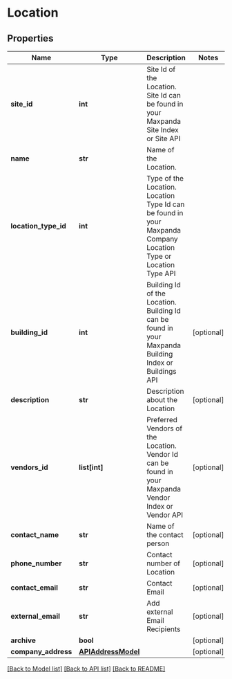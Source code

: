 # Location

## Properties
Name | Type | Description | Notes
------------ | ------------- | ------------- | -------------
**site_id** | **int** | Site Id of the Location. Site Id can be found in your Maxpanda Site Index or Site API | 
**name** | **str** | Name of the Location. | 
**location_type_id** | **int** | Type of the Location. Location Type Id can be found in your Maxpanda Company Location Type or Location Type API | 
**building_id** | **int** | Building Id of the Location. Building Id can be found in your Maxpanda Building Index or Buildings API | [optional] 
**description** | **str** | Description about the Location | [optional] 
**vendors_id** | **list[int]** | Preferred Vendors of the Location. Vendor Id can be found in your Maxpanda Vendor Index or Vendor API | [optional] 
**contact_name** | **str** | Name of the contact person | [optional] 
**phone_number** | **str** | Contact number of Location | [optional] 
**contact_email** | **str** | Contact Email | [optional] 
**external_email** | **str** | Add external Email Recipients | [optional] 
**archive** | **bool** |  | [optional] 
**company_address** | [**APIAddressModel**](APIAddressModel.md) |  | [optional] 

[[Back to Model list]](../README.md#documentation-for-models) [[Back to API list]](../README.md#documentation-for-api-endpoints) [[Back to README]](../README.md)

